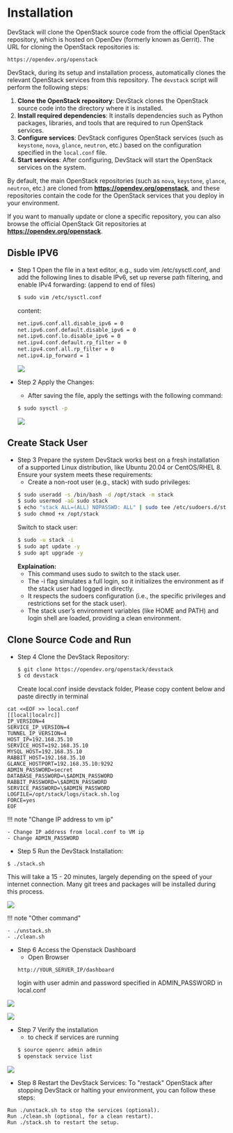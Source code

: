 # Installation

DevStack will clone the OpenStack source code from the official OpenStack repository, which is hosted on OpenDev (formerly known as Gerrit). The URL for cloning the OpenStack repositories is:

```
https://opendev.org/openstack
```


DevStack, during its setup and installation process, automatically clones the relevant OpenStack services from this repository. The `devstack` script will perform the following steps:

1. **Clone the OpenStack repository**: DevStack clones the OpenStack source code into the directory where it is installed.
2. **Install required dependencies**: It installs dependencies such as Python packages, libraries, and tools that are required to run OpenStack services.
3. **Configure services**: DevStack configures OpenStack services (such as `keystone`, `nova`, `glance`, `neutron`, etc.) based on the configuration specified in the `local.conf` file.
4. **Start services**: After configuring, DevStack will start the OpenStack services on the system.

By default, the main OpenStack repositories (such as `nova`, `keystone`, `glance`, `neutron`, etc.) are cloned from **https://opendev.org/openstack**, and these repositories contain the code for the OpenStack services that you deploy in your environment.

If you want to manually update or clone a specific repository, you can also browse the official OpenStack Git repositories at **https://opendev.org/openstack**.



## Disble IPV6
- Step 1 Open the file in a text editor, e.g., sudo vim /etc/sysctl.conf, and add the following lines to disable IPv6, set up reverse path filtering, and enable IPv4 forwarding: (append to end of files)

    ``` bash
    $ sudo vim /etc/sysctl.conf
    ```
    content:
    ``` bash
    net.ipv6.conf.all.disable_ipv6 = 0
    net.ipv6.conf.default.disable_ipv6 = 0
    net.ipv6.conf.lo.disable_ipv6 = 0
    net.ipv4.conf.default.rp_filter = 0
    net.ipv4.conf.all.rp_filter = 0
    net.ipv4.ip_forward = 1
    ```
    ![](../assets/images/sysctl.png)

- Step 2 Apply the Changes:
    - After saving the file, apply the settings with the following command:
    ``` bash
    $ sudo sysctl -p
    ```
    ![](../assets/images/sysctl_load.png)

## Create Stack User
- Step 3 Prepare the system
DevStack works best on a fresh installation of a supported Linux distribution, like Ubuntu 20.04 or CentOS/RHEL 8. Ensure your system meets these requirements:
    - Create a non-root user (e.g., stack) with sudo privileges:
    ``` bash
    $ sudo useradd -s /bin/bash -d /opt/stack -m stack
    $ sudo usermod -aG sudo stack
    $ echo "stack ALL=(ALL) NOPASSWD: ALL" | sudo tee /etc/sudoers.d/stack
    $ sudo chmod +x /opt/stack
    ```
    Switch to stack user:
    ``` bash
    $ sudo -u stack -i
    $ sudo apt update -y
    $ sudo apt upgrade -y

    ```
    **Explaination:**
    - This command uses sudo to switch to the stack user.
    - The -i flag simulates a full login, so it initializes the environment as if the stack user had logged in directly.
    - It respects the sudoers configuration (i.e., the specific privileges and restrictions set for the stack user).
    - The stack user’s environment variables (like HOME and PATH) and login shell are loaded, providing a clean environment.

## Clone Source Code and Run
- Step 4 Clone the DevStack Repository:

    ``` bash
    $ git clone https://opendev.org/openstack/devstack
    $ cd devstack
    ```

    Create local.conf inside devstack folder, Please copy content below and paste directly in terminal
```
cat <<EOF >> local.conf
[[local|localrc]]
IP_VERSION=4
SERVICE_IP_VERSION=4
TUNNEL_IP_VERSION=4
HOST_IP=192.168.35.10
SERVICE_HOST=192.168.35.10
MYSQL_HOST=192.168.35.10
RABBIT_HOST=192.168.35.10
GLANCE_HOSTPORT=192.168.35.10:9292
ADMIN_PASSWORD=secret
DATABASE_PASSWORD=\$ADMIN_PASSWORD
RABBIT_PASSWORD=\$ADMIN_PASSWORD
SERVICE_PASSWORD=\$ADMIN_PASSWORD
LOGFILE=/opt/stack/logs/stack.sh.log
FORCE=yes
EOF
```
!!! note "Change IP address to vm ip"

    - Change IP address from local.conf to VM ip
    - Change ADMIN_PASSWORD

- Step 5 Run the DevStack Installation:
```
$ ./stack.sh
```
This will take a 15 - 20 minutes, largely depending on the speed of your internet connection. Many git trees and packages will be installed during this process.

![](../assets/images/success_install.png)

!!! note "Other command"

    - ./unstack.sh
    - ./clean.sh

- Step 6 Access the Openstack Dashboard
    - Open Browser
    ```
    http://YOUR_SERVER_IP/dashboard
    ```
    login with user admin and password specified in ADMIN_PASSWORD in local.conf

![](../assets/images/openstack_dashboard.png)

![](../assets/images/openstak_login.png)

- Step 7 Verify the installation
    - to check if services are running
    ``` bash
    $ source openrc admin admin
    $ openstack service list
    ```

![](../assets/images/openstack_service_list.png)

- Step 8 Restart the DevStack Services: 
To "restack" OpenStack after stopping DevStack or halting your environment, you can follow these steps:

```
Run ./unstack.sh to stop the services (optional).
Run ./clean.sh (optional, for a clean restart).
Run ./stack.sh to restart the setup.
```